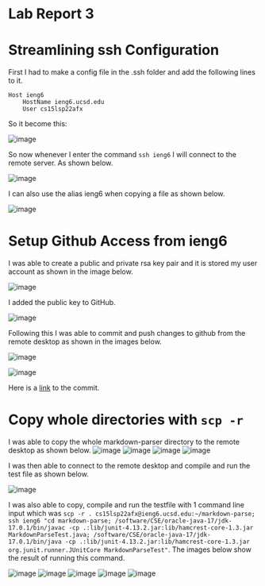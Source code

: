 # Lab Report 3

# Streamlining ssh Configuration
First I had to make a config file in the .ssh folder and add the following lines to it.
```
Host ieng6
    HostName ieng6.ucsd.edu
    User cs15lsp22afx
```
So it become this:

![image](config_file.PNG)

So now whenever I enter the command `ssh ieng6` I will connect to the remote server. As shown below.

![image](ssh_login_after_config.PNG)

I can also use the alias ieng6 when copying a file as shown below.

![image](copy_file.PNG)

# Setup Github Access from ieng6
I was able to create a public and private rsa key pair and it is stored my user account as shown in the image below.

![image](keys.PNG)

I added the public key to GitHub.

![image](github_keys.PNG)

Following this I was able to commit and push changes to github from the remote desktop as shown in the images below.

![image](git_commit.PNG)

![image](git_push.PNG)

Here is a [link](https://github.com/Gregory-Chan/cse15l-lab-reports/commit/865b5ab78b6fc3ef39aa3af96ca464ba9011431f) to the commit.

# Copy whole directories with `scp -r`
I was able to copy the whole markdown-parser directory to the remote desktop as shown below.
![image](copy1.PNG)
![image](copy2.PNG)
![image](copy3.PNG)
![image](copy4.png)

I was then able to connect to the remote desktop and compile and run the test file as shown below.

![image](run_after_copy.PNG)

I was also able to copy, compile and run the testfile with 1 command line input which was `scp -r . cs15lsp22afx@ieng6.ucsd.edu:~/markdown-parse; ssh ieng6 "cd markdown-parse; /software/CSE/oracle-java-17/jdk-17.0.1/bin/javac -cp .:lib/junit-4.13.2.jar:lib/hamcrest-core-1.3.jar MarkdownParseTest.java; /software/CSE/oracle-java-17/jdk-17.0.1/bin/java -cp .:lib/junit-4.13.2.jar:lib/hamcrest-core-1.3.jar org.junit.runner.JUnitCore MarkdownParseTest"`. The images below show the result of running this command.

![image](copy_and_run1.PNG)
![image](copy_and_run2.PNG)
![image](copy_and_run3.PNG)
![image](copy_and_run4.PNG)
![image](copy_and_run5.PNG)

